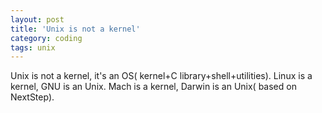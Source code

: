 ```yaml
---
layout: post
title: 'Unix is not a kernel'
category: coding
tags: unix
---
```


Unix is not a kernel, it's an OS( kernel+C library+shell+utilities). Linux is a kernel, GNU is an Unix. Mach is a kernel, Darwin is an Unix( based on NextStep).